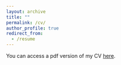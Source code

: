```yaml
---
layout: archive
title: ""
permalink: /cv/
author_profile: true
redirect_from:
  - /resume
---
```


You can access a pdf version of my CV [here](). 
